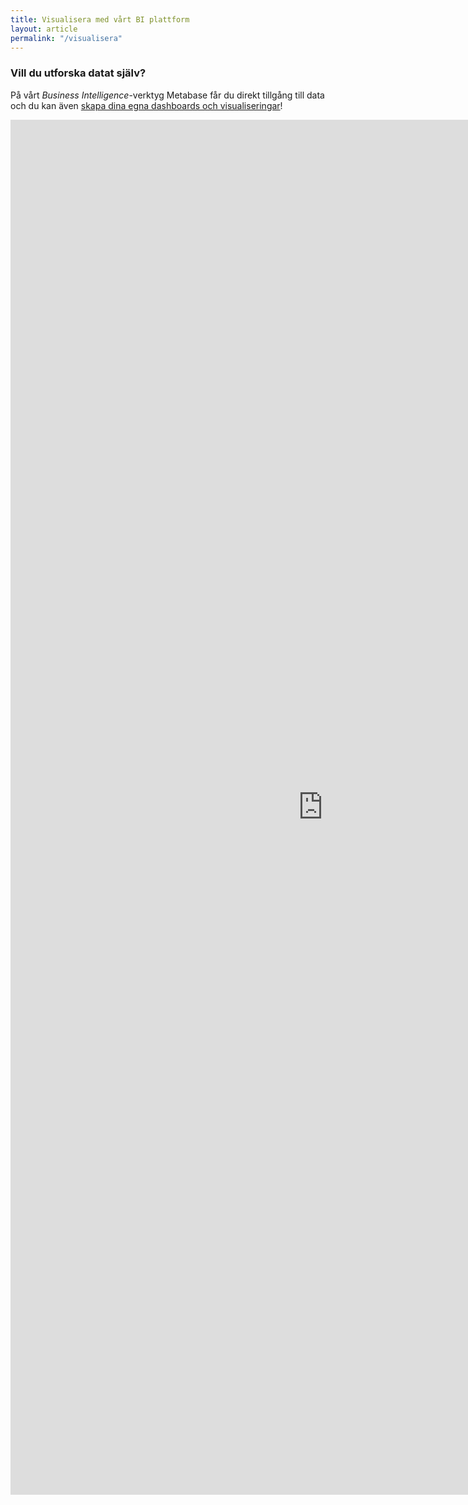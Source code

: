 ```yaml
---
title: Visualisera med vårt BI plattform
layout: article
permalink: "/visualisera"
---
```

### Vill du utforska datat själv?

På vårt *Business Intelligence*-verktyg Metabase får du direkt tillgång till data och du kan även [skapa dina egna dashboards och visualiseringar](/visualisera/utforska-datat-själv/login-details)!

<iframe
    src="https://bi.openup.okfn.se/public/dashboard/b7e54e91-27e0-49fb-8c38-0995763b8abf"
    frameborder="0"
    width="1000"
    height="2200"
    allowtransparency>
</iframe>
